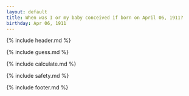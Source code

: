 ```yaml
---
layout: default
title: When was I or my baby conceived if born on April 06, 1911?
birthday: Apr 06, 1911
---
```


{% include header.md %}

{% include guess.md %}

{% include calculate.md %}

{% include safety.md %}

{% include footer.md %}



